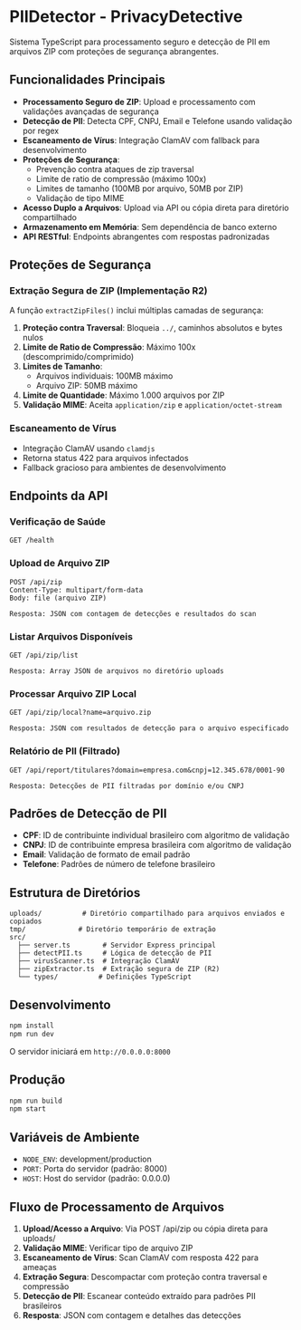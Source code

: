 # PIIDetector - PrivacyDetective

Sistema TypeScript para processamento seguro e detecção de PII em arquivos ZIP com proteções de segurança abrangentes.

## Funcionalidades Principais

- **Processamento Seguro de ZIP**: Upload e processamento com validações avançadas de segurança
- **Detecção de PII**: Detecta CPF, CNPJ, Email e Telefone usando validação por regex
- **Escaneamento de Vírus**: Integração ClamAV com fallback para desenvolvimento
- **Proteções de Segurança**: 
  - Prevenção contra ataques de zip traversal
  - Limite de ratio de compressão (máximo 100x)
  - Limites de tamanho (100MB por arquivo, 50MB por ZIP)
  - Validação de tipo MIME
- **Acesso Duplo a Arquivos**: Upload via API ou cópia direta para diretório compartilhado
- **Armazenamento em Memória**: Sem dependência de banco externo
- **API RESTful**: Endpoints abrangentes com respostas padronizadas

## Proteções de Segurança

### Extração Segura de ZIP (Implementação R2)

A função `extractZipFiles()` inclui múltiplas camadas de segurança:

1. **Proteção contra Traversal**: Bloqueia `../`, caminhos absolutos e bytes nulos
2. **Limite de Ratio de Compressão**: Máximo 100x (descomprimido/comprimido)
3. **Limites de Tamanho**: 
   - Arquivos individuais: 100MB máximo
   - Arquivo ZIP: 50MB máximo
4. **Limite de Quantidade**: Máximo 1.000 arquivos por ZIP
5. **Validação MIME**: Aceita `application/zip` e `application/octet-stream`

### Escaneamento de Vírus

- Integração ClamAV usando `clamdjs`
- Retorna status 422 para arquivos infectados
- Fallback gracioso para ambientes de desenvolvimento

## Endpoints da API

### Verificação de Saúde
```
GET /health
```

### Upload de Arquivo ZIP
```
POST /api/zip
Content-Type: multipart/form-data
Body: file (arquivo ZIP)

Resposta: JSON com contagem de detecções e resultados do scan
```

### Listar Arquivos Disponíveis
```
GET /api/zip/list

Resposta: Array JSON de arquivos no diretório uploads
```

### Processar Arquivo ZIP Local
```
GET /api/zip/local?name=arquivo.zip

Resposta: JSON com resultados de detecção para o arquivo especificado
```

### Relatório de PII (Filtrado)
```
GET /api/report/titulares?domain=empresa.com&cnpj=12.345.678/0001-90

Resposta: Detecções de PII filtradas por domínio e/ou CNPJ
```

## Padrões de Detecção de PII

- **CPF**: ID de contribuinte individual brasileiro com algoritmo de validação
- **CNPJ**: ID de contribuinte empresa brasileira com algoritmo de validação  
- **Email**: Validação de formato de email padrão
- **Telefone**: Padrões de número de telefone brasileiro

## Estrutura de Diretórios

```
uploads/          # Diretório compartilhado para arquivos enviados e copiados
tmp/             # Diretório temporário de extração
src/
  ├── server.ts        # Servidor Express principal
  ├── detectPII.ts     # Lógica de detecção de PII
  ├── virusScanner.ts  # Integração ClamAV
  ├── zipExtractor.ts  # Extração segura de ZIP (R2)
  └── types/          # Definições TypeScript
```

## Desenvolvimento

```bash
npm install
npm run dev
```

O servidor iniciará em `http://0.0.0.0:8000`

## Produção

```bash
npm run build
npm start
```

## Variáveis de Ambiente

- `NODE_ENV`: development/production
- `PORT`: Porta do servidor (padrão: 8000)
- `HOST`: Host do servidor (padrão: 0.0.0.0)

## Fluxo de Processamento de Arquivos

1. **Upload/Acesso a Arquivo**: Via POST /api/zip ou cópia direta para uploads/
2. **Validação MIME**: Verificar tipo de arquivo ZIP
3. **Escaneamento de Vírus**: Scan ClamAV com resposta 422 para ameaças
4. **Extração Segura**: Descompactar com proteção contra traversal e compressão
5. **Detecção de PII**: Escanear conteúdo extraído para padrões PII brasileiros
6. **Resposta**: JSON com contagem e detalhes das detecções